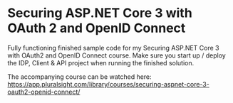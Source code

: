 # Securing ASP.NET Core 3 with OAuth 2 and OpenID Connect

Fully functioning finished sample code for my Securing ASP.NET Core 3 with OAuth2 and OpenID Connect course. Make sure you start up / deploy the IDP, Client & API project when running the finished solution.

The accompanying course can be watched here: https://app.pluralsight.com/library/courses/securing-aspnet-core-3-oauth2-openid-connect/
